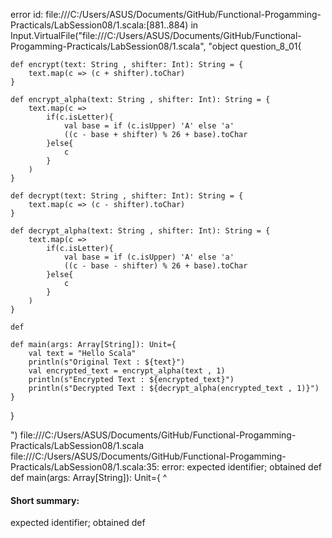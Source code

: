 error id: file:///C:/Users/ASUS/Documents/GitHub/Functional-Progamming-Practicals/LabSession08/1.scala:[881..884) in Input.VirtualFile("file:///C:/Users/ASUS/Documents/GitHub/Functional-Progamming-Practicals/LabSession08/1.scala", "object question_8_01{
    
    def encrypt(text: String , shifter: Int): String = {
        text.map(c => (c + shifter).toChar)
    }

    def encrypt_alpha(text: String , shifter: Int): String = {
        text.map(c => 
            if(c.isLetter){
                val base = if (c.isUpper) 'A' else 'a'
                ((c - base + shifter) % 26 + base).toChar
            }else{
                c
            }
        )
    }

    def decrypt(text: String , shifter: Int): String = {
        text.map(c => (c - shifter).toChar)
    }

    def decrypt_alpha(text: String , shifter: Int): String = {
        text.map(c => 
            if(c.isLetter){
                val base = if (c.isUpper) 'A' else 'a'
                ((c - base - shifter) % 26 + base).toChar
            }else{
                c
            }
        )
    }

    def 

    def main(args: Array[String]): Unit={
        val text = "Hello Scala"
        println(s"Original Text : ${text}")
        val encrypted_text = encrypt_alpha(text , 1) 
        println(s"Encrypted Text : ${encrypted_text}")
        println(s"Decrypted Text : ${decrypt_alpha(encrypted_text , 1)}")
    }
}

")
file:///C:/Users/ASUS/Documents/GitHub/Functional-Progamming-Practicals/LabSession08/1.scala
file:///C:/Users/ASUS/Documents/GitHub/Functional-Progamming-Practicals/LabSession08/1.scala:35: error: expected identifier; obtained def
    def main(args: Array[String]): Unit={
    ^
#### Short summary: 

expected identifier; obtained def